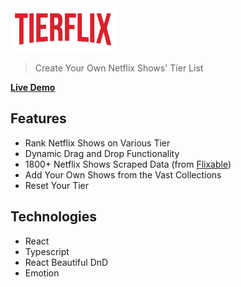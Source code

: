 <img src="public/assets/images/title.png" style="width: 168px; height: 70px"/>

> Create Your Own Netflix Shows' Tier List

[**Live Demo**](https://tierflix.netlify.app/)

## Features

- Rank Netflix Shows on Various Tier
- Dynamic Drag and Drop Functionality
- 1800+ Netflix Shows Scraped Data (from [Flixable](https://flixable.com/))
- Add Your Own Shows from the Vast Collections
- Reset Your Tier

## Technologies

- React
- Typescript
- React Beautiful DnD
- Emotion
